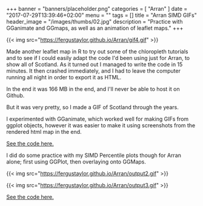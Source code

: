 +++
banner = "banners/placeholder.png"
categories = [
  "Arran"
]
date = "2017-07-29T13:39:46+02:00"
menu = ""
tags = []
title = "Arran SIMD GIFs"
header_image = "/images/thumbs/02.jpg"
description = "Practice with GGanimate and GGmaps, as well as an animation of leaflet maps."
+++

{{< img src="https://fergustaylor.github.io/Arran/gif4.gif" >}}

Made another leaflet map in R to try out some of the chloropleth tutorials and to see if I could easily adapt the code I'd been using just for Arran, to show all of Scotland.
As it turned out I managed to write the code in 15 minutes. It then crashed immediately, and I had to leave the computer running all night in order to export it as HTML.

In the end it was 166 MB in the end, and I'll never be able to host it on Github.

But it was very pretty, so I made a GIF of Scotland through the years.

I experimented with GGanimate, which worked well for making GIFs from ggplot objects, however it was easier to make it using screenshots from the rendered html map in the end.

[See the code here.](https://fergustaylor.github.io/Arran/Map_Code.html#map4_arran_vs_scotland)

I did do some practice with my SIMD Percentile plots though for Arran alone; first using GGPlot, then overlaying onto GGMaps.

{{< img src="https://fergustaylor.github.io/Arran/output2.gif" >}}

{{< img src="https://fergustaylor.github.io/Arran/output3.gif" >}}

[See the code here.](https://fergustaylor.github.io/Arran/GGAnimate.html#creating_animated_maps)